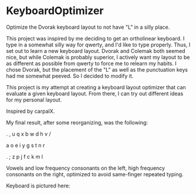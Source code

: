 # KeyboardOptimizer
Optimize the Dvorak keyboard layout to not have "L" in a silly place.

This project was inspired by me deciding to get an ortholinear keyboard. I type in a somewhat silly way for qwerty, and I'd like to type properly.
Thus, I set out to learn a new keyboard layout. Dvorak and Colemak both seemed nice, but while Colemak is probably superior, I actively want my layout to be as different as possible from qwerty to force me to relearn my habits.
I chose Dvorak, but the placement of the "L" as well as the punctuation keys had me somewhat peeved. So I decided to modify it.

This project is my attempt at creating a keyboard layout optimizer that can evaluate a given keyboard layout. From there, I can try out different ideas for my personal layout.

Inspired by carpalX.

My final result, after some reorganizing, was the following:

. , u q x b w d h v /

a o e i y g s t n r

. ; z p j f c k m l


Vowels and low frequency consonants on the left, high frequency consonants on the right, optimized to avoid same-finger repeated typing.

Keyboard is pictured here:

